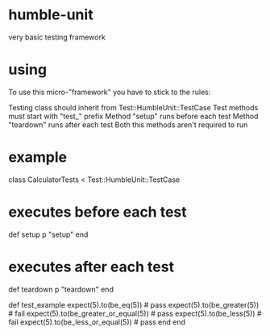 humble-unit
===========

very basic testing framework

using
===========

To use this micro-"framework" you have to stick to the rules:

Testing class should inherit from Test::HumbleUnit::TestCase
Test methods must start with "test_" prefix
Method "setup" runs before each test
Method "teardown" runs after each test
Both this methods aren't required to run

example
===========

class CalculatorTests < Test::HumbleUnit::TestCase
  # executes before each test
  def setup
    p "setup"
  end

  # executes after each test
  def teardown
    p "teardown"
  end

  def test_example
    expect(5).to(be_eq(5))                  # pass
    expect(5).to(be_greater(5))             # fail
    expect(5).to(be_greater_or_equal(5))    # pass
    expect(5).to(be_less(5))                # fail
    expect(5).to(be_less_or_equal(5))       # pass
  end
end



